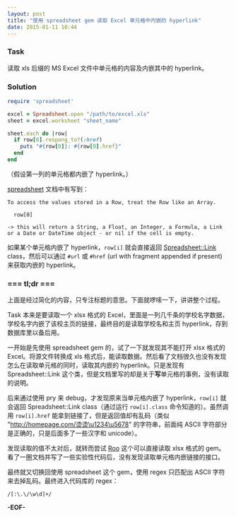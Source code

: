 ```yaml
---
layout: post
title: "使用 spreadsheet gem 读取 Excel 单元格中内嵌的 hyperlink"
date: 2015-01-11 10:44
---
```


### Task

读取 xls 后缀的 MS Excel 文件中单元格的内容及内嵌其中的 hyperlink。

### Solution

``` ruby
require 'spreadsheet'

excel = Spreadsheet.open "/path/to/excel.xls"
sheet = excel.worksheet "sheet_name"

sheet.each do |row|
  if row[0].respong_to?(:href)
    puts "#{row[0]}: #{row[0].href}"
  end
end
```

（假设第一列的单元格都内嵌了 hyperlink。）

[spreadsheet](https://github.com/zdavatz/spreadsheet) 文档中有写到：

    To access the values stored in a Row, treat the Row like an Array.

      row[0]

    -> this will return a String, a Float, an Integer, a Formula, a Link or a Date or DateTime object - or nil if the cell is empty.

如果某个单元格内嵌了 hyperlink，`row[i]` 就会直接返回 [Spreadsheet::Link](http://www.rubydoc.info/gems/ruby-spreadsheet/Spreadsheet/Link) class，然后可以通过 `#url` 或 `#href` (url with fragment appended if present) 来获取内嵌的 hyperlink。

### === tl;dr ===

上面是经过简化的内容，只专注标题的意思。下面就啰嗦一下，讲讲整个过程。

Task 本来是要读取一个 xlsx 格式的 Excel，里面是一列几千条的学校名字数据，学校名字内嵌了该校主页的链接，最终目的是读取学校名和主页 hyperlink，存到数据库里以备后用。

一开始是先使用 spreadsheet gem 的，试了一下就发现其不能打开 xlsx 格式的 Excel。将源文件转换成 xls 格式后，能读取数据。然后看了文档很久也没有发现怎么在读取单元格的同时，读取其内嵌的 hyperlink。只是发现有 Spreadsheet::Link 这个类，但是文档里写的却是关于**写**单元格的事例，没有读取的说明。

后来通过使用 pry 来 debug，才发现原来当单元格内嵌了 hyperlink，`row[i]` 就会返回 Spreadsheet::Link class（通过运行 `row[i].class` 命令知道的）。虽然调用 `row[i].href` 能拿到链接了，但是返回值却有乱码（类似 "http://homepage.com/烫烫\u1234\u5678" 的字符串，前面纯 ASCII 字符部分是正确的，只是后面多了一些汉字和 unicode）。

发现读取的值不太对后，就转而尝试 [Roo](https://github.com/roo-rb/roo) 这个可以直接读取 xlsx 格式的 gem。看了一圈文档并写了一些实验性代码后，没有发现读取单元格内嵌链接的接口。

最终就又切换回使用 spreadsheet 这个 gem，使用 regex 只匹配出 ASCII 字符来去掉乱码。最终进入代码库的 regex：

    /[:\.\/\w\d]+/

**-EOF-**
